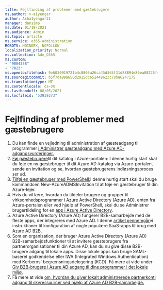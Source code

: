 ```yaml
---
title: Fejlfinding af problemer med gæstebrugere
ms.author: v-aiyengar
author: AshaIyengar21
manager: dansimp
ms.date: 01/18/2021
ms.audience: Admin
ms.topic: article
ms.service: o365-administration
ROBOTS: NOINDEX, NOFOLLOW
localization_priority: Normal
ms.collection: Adm_O365
ms.custom:
- "9004358"
- "7822"
ms.openlocfilehash: 9e6030919721b4c0805a26ca45d365f31d88894e86ea08225f47576e7d152047
ms.sourcegitcommit: b5f7da89a650d2915dc652449623c78be6247175
ms.translationtype: MT
ms.contentlocale: da-DK
ms.lasthandoff: 08/05/2021
ms.locfileid: "53939373"
---
```

# <a name="troubleshoot-guest-user-issues"></a>Fejlfinding af problemer med gæstebrugere

1. Du kan finde en vejledning til administration af gæsteadgang til programmer [i Administrer gæsteadgang med Azure AD-adgangsvurderinger.](https://docs.microsoft.com/azure/active-directory/governance/manage-guest-access-with-access-reviews)
1. [Føj gæstebrugere](https://docs.microsoft.com/azure/active-directory/external-identities/b2b-quickstart-add-guest-users-portal)til dit katalog i Azure-portalen: I denne hurtig start skal du føje en ny gæstebruger til dit Azure AD-katalog via Azure-portalen, sende en invitation og se, hvordan gæstebrugerens indløsningsproces ser ud.
1. [Tilføj en gæstebruger med PowerShell:](https://docs.microsoft.com/azure/active-directory/external-identities/b2b-quickstart-invite-powershell)I denne hurtig start skal du bruge kommandoen New-AzureADMSInvitation til at føje én gæstebruger til din Azure-lejer.
1. Hvis du vil lære, hvordan du tildeler brugere og grupper til virksomhedsprogrammer i Azure Active Directory (Azure AD), enten fra Azure-portalen eller ved hjælp af PowerShell, skal du se Administrer brugertildeling for en [app i Azure Active Directory](https://docs.microsoft.com/azure/active-directory/manage-apps/assign-user-or-group-access-portal). 
1. Azure Active Directory (Azure AD) fungerer B2B-samarbejde med de fleste apps, der integreres med Azure AD. I denne [artikel gennemgår](https://docs.microsoft.com/azure/active-directory/external-identities/configure-saas-apps)vi instruktioner til konfiguration af nogle populære SaaS-apps til brug med Azure AD B2B.
1. Som en organisation, der bruger Azure Active Directory (Azure AD) B2B-samarbejdsfunktioner til at invitere gæstebrugere fra partnerorganisationer til din Azure AD, kan du nu give disse B2B-brugere adgang til lokale apps. Disse lokale apps kan bruge SAML-baseret godkendelse eller IWA (Integrated Windows Authentication) med Kerberos' begrænsningsdelegering (KCD). Få mere at vide under [Giv B2B-brugere i Azure AD adgang til dine programmer i det lokale miljø.](https://docs.microsoft.com/azure/active-directory/external-identities/hybrid-cloud-to-on-premises)
1. Få mere at vide [om, hvordan du giver lokalt administrerede partnerkonti adgang til skyressourcer ved hjælp af Azure AD B2B-samarbejde.](https://docs.microsoft.com/azure/active-directory/external-identities/hybrid-on-premises-to-cloud)